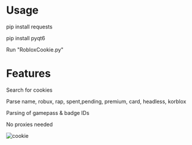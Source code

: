 # Usage
pip install requests

pip install pyqt6

Run "RobloxCookie.py"

# Features

Search for cookies

Parse name, robux, rap, spent,pending, premium, card, headless, korblox

Parsing of gamepass & badge IDs

No proxies needed

![cookie](https://i.ibb.co/5hXD7gKq/image.png)
